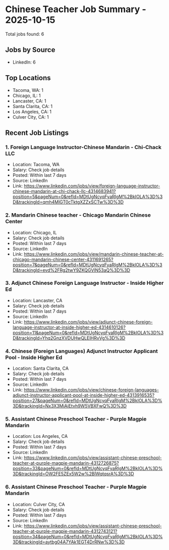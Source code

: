 # Chinese Teacher Job Summary - 2025-10-15

Total jobs found: 6

## Jobs by Source

- LinkedIn: 6

## Top Locations

- Tacoma, WA: 1
- Chicago, IL: 1
- Lancaster, CA: 1
- Santa Clarita, CA: 1
- Los Angeles, CA: 1
- Culver City, CA: 1

## Recent Job Listings

### 1. Foreign Language Instructor-Chinese Mandarin - Chi-Chack LLC
- Location: Tacoma, WA
- Salary: Check job details
- Posted: Within last 7 days
- Source: LinkedIn
- Link: https://www.linkedin.com/jobs/view/foreign-language-instructor-chinese-mandarin-at-chi-chack-llc-4314683941?position=5&pageNum=0&refId=MDtUgNcyqFyaRIgM%2BkIOLA%3D%3D&trackingId=qmh4MlGT0cTktgXZZxSCTw%3D%3D

### 2. Mandarin Chinese teacher - Chicago Mandarin Chinese Center
- Location: Chicago, IL
- Salary: Check job details
- Posted: Within last 7 days
- Source: LinkedIn
- Link: https://www.linkedin.com/jobs/view/mandarin-chinese-teacher-at-chicago-mandarin-chinese-center-4311691265?position=7&pageNum=0&refId=MDtUgNcyqFyaRIgM%2BkIOLA%3D%3D&trackingId=evd%2FRg2twY9ZKQGVlN53aQ%3D%3D

### 3. Adjunct Chinese Foreign Language Instructor - Inside Higher Ed
- Location: Lancaster, CA
- Salary: Check job details
- Posted: Within last 7 days
- Source: LinkedIn
- Link: https://www.linkedin.com/jobs/view/adjunct-chinese-foreign-language-instructor-at-inside-higher-ed-4314610126?position=11&pageNum=0&refId=MDtUgNcyqFyaRIgM%2BkIOLA%3D%3D&trackingId=Yhq2GnzXVDUHwQLEIHRvVg%3D%3D

### 4. Chinese (Foreign Languages) Adjunct Instructor Applicant Pool - Inside Higher Ed
- Location: Santa Clarita, CA
- Salary: Check job details
- Posted: Within last 7 days
- Source: LinkedIn
- Link: https://www.linkedin.com/jobs/view/chinese-foreign-languages-adjunct-instructor-applicant-pool-at-inside-higher-ed-4313916535?position=27&pageNum=0&refId=MDtUgNcyqFyaRIgM%2BkIOLA%3D%3D&trackingId=Nx3X3MiAiEtvh9W5VBXFwQ%3D%3D

### 5. Assistant Chinese Preschool Teacher - Purple Magpie Mandarin
- Location: Los Angeles, CA
- Salary: Check job details
- Posted: Within last 7 days
- Source: LinkedIn
- Link: https://www.linkedin.com/jobs/view/assistant-chinese-preschool-teacher-at-purple-magpie-mandarin-4312726875?position=33&pageNum=0&refId=MDtUgNcyqFyaRIgM%2BkIOLA%3D%3D&trackingId=OW2FE5ZEx5W2w%2BlWqtqsrA%3D%3D

### 6. Assistant Chinese Preschool Teacher - Purple Magpie Mandarin
- Location: Culver City, CA
- Salary: Check job details
- Posted: Within last 7 days
- Source: LinkedIn
- Link: https://www.linkedin.com/jobs/view/assistant-chinese-preschool-teacher-at-purple-magpie-mandarin-4312743121?position=34&pageNum=0&refId=MDtUgNcyqFyaRIgM%2BkIOLA%3D%3D&trackingId=aytbg04A7YAk1EGT4DrRNw%3D%3D

